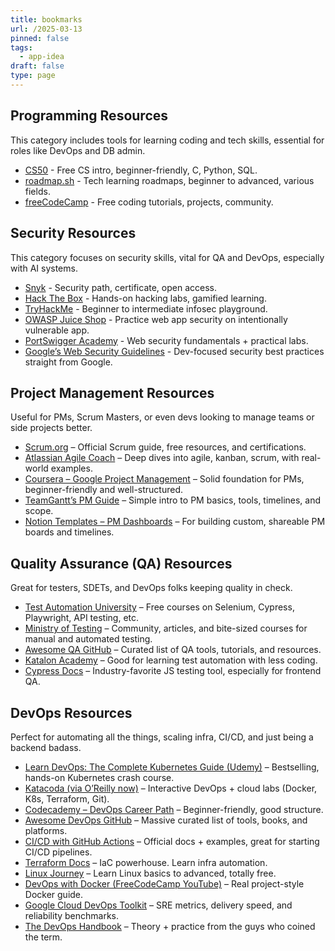 ```yaml
---
title: bookmarks
url: /2025-03-13
pinned: false
tags:
  - app-idea
draft: false
type: page
---
```

## Programming Resources

This category includes tools for learning coding and tech skills, essential for roles like DevOps and DB admin.
- [CS50](https://www.edx.org/learn/computer-science/harvard-university-cs50-s-introduction-to-computer-science) - Free CS intro, beginner-friendly, C, Python, SQL.
- [roadmap.sh](https://www.roadmap.sh/) - Tech learning roadmaps, beginner to advanced, various fields.
- [freeCodeCamp](https://www.freecodecamp.org/) - Free coding tutorials, projects, community.
## Security Resources

This category focuses on security skills, vital for QA and DevOps, especially with AI systems.
- [Snyk](https://learn.snyk.io/learning-paths/security-for-developers/) - Security path, certificate, open access.
- [Hack The Box](https://www.hackthebox.com/) - Hands-on hacking labs, gamified learning.
- [TryHackMe](https://tryhackme.com/) - Beginner to intermediate infosec playground.
- [OWASP Juice Shop](https://owasp.org/www-project-juice-shop/) - Practice web app security on intentionally vulnerable app.
- [PortSwigger Academy](https://portswigger.net/web-security) - Web security fundamentals + practical labs.
- [Google’s Web Security Guidelines](https://web.dev/security/) - Dev-focused security best practices straight from Google.

## Project Management Resources

Useful for PMs, Scrum Masters, or even devs looking to manage teams or side projects better.

- [Scrum.org](https://www.scrum.org/) – Official Scrum guide, free resources, and certifications.
- [Atlassian Agile Coach](https://www.atlassian.com/agile) – Deep dives into agile, kanban, scrum, with real-world examples.
- [Coursera – Google Project Management](https://www.coursera.org/professional-certificates/google-project-management) – Solid foundation for PMs, beginner-friendly and well-structured.
- [TeamGantt’s PM Guide](https://www.teamgantt.com/guide-to-project-management) – Simple intro to PM basics, tools, timelines, and scope.
- [Notion Templates – PM Dashboards](https://www.notion.so/templates/project-management) – For building custom, shareable PM boards and timelines.

## Quality Assurance (QA) Resources

Great for testers, SDETs, and DevOps folks keeping quality in check.

- [Test Automation University](https://testautomationu.applitools.com/) – Free courses on Selenium, Cypress, Playwright, API testing, etc.
- [Ministry of Testing](https://www.ministryoftesting.com/) – Community, articles, and bite-sized courses for manual and automated testing.
- [Awesome QA GitHub](https://github.com/seriousran/awesome-qa) – Curated list of QA tools, tutorials, and resources.
- [Katalon Academy](https://academy.katalon.com/) – Good for learning test automation with less coding.
- [Cypress Docs](https://docs.cypress.io/) – Industry-favorite JS testing tool, especially for frontend QA.

## DevOps Resources

Perfect for automating all the things, scaling infra, CI/CD, and just being a backend badass.

- [Learn DevOps: The Complete Kubernetes Guide (Udemy)](https://www.udemy.com/course/learn-devops-kubernetes/) – Bestselling, hands-on Kubernetes crash course.
- [Katacoda (via O’Reilly now)](https://www.katacoda.com/) – Interactive DevOps + cloud labs (Docker, K8s, Terraform, Git).
- [Codecademy – DevOps Career Path](https://www.codecademy.com/learn/paths/devops) – Beginner-friendly, good structure.
- [Awesome DevOps GitHub](https://github.com/ligurio/awesome-devops) – Massive curated list of tools, books, and platforms.
- [CI/CD with GitHub Actions](https://docs.github.com/en/actions) – Official docs + examples, great for starting CI/CD pipelines.
- [Terraform Docs](https://developer.hashicorp.com/terraform/docs) – IaC powerhouse. Learn infra automation.
- [Linux Journey](https://linuxjourney.com/) – Learn Linux basics to advanced, totally free.
- [DevOps with Docker (FreeCodeCamp YouTube)](https://www.youtube.com/watch?v=9zUHg7xjIqQ) – Real project-style Docker guide.
- [Google Cloud DevOps Toolkit](https://cloud.google.com/devops) – SRE metrics, delivery speed, and reliability benchmarks.
- [The DevOps Handbook](https://itrevolution.com/product/the-devops-handbook/) – Theory + practice from the guys who coined the term.
